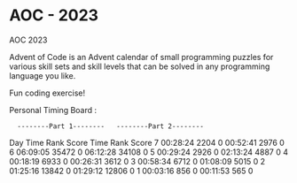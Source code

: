# AOC - 2023
AOC 2023

Advent of Code is an Advent calendar of small programming puzzles for various skill sets and skill levels that can be solved in any programming language you like.

Fun coding exercise! 

Personal Timing Board : 

      --------Part 1--------   --------Part 2--------
Day       Time   Rank  Score       Time   Rank  Score
  7   00:28:24   2204      0   00:52:41   2976      0
  6   06:09:05  35472      0   06:12:28  34108      0
  5   00:29:24   2926      0   02:13:24   4887      0
  4   00:18:19   6933      0   00:26:31   3612      0
  3   00:58:34   6712      0   01:08:09   5015      0
  2   01:25:16  13842      0   01:29:12  12806      0
  1   00:03:16    856      0   00:11:53    565      0
